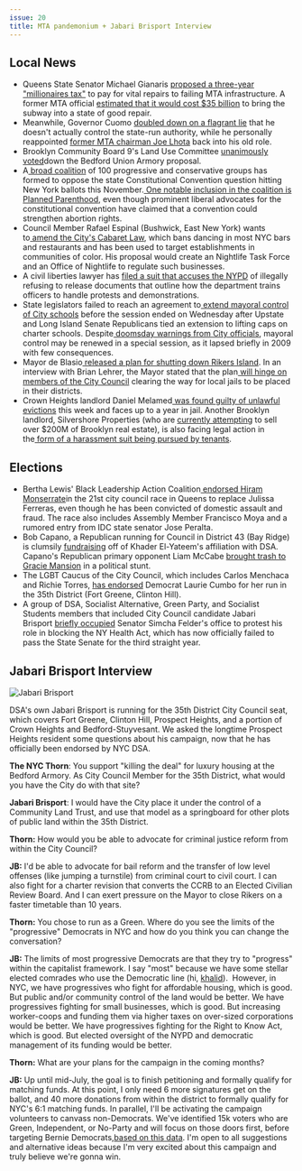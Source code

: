 ```yaml
---
issue: 20
title: MTA pandemonium + Jabari Brisport Interview
---
```


## Local News
* Queens State Senator Michael Gianaris [proposed a three-year "millionaires tax"](http://www.amny.com/transit/mta-millionaires-tax-could-fix-subways-queens-state-senator-says-1.13748360) to pay for vital repairs to failing MTA infrastructure. A former MTA official [estimated that it would cost $35 billion](https://commercialobserver.com/2017/06/at-co-infrastructure-event-former-mta-official-says-agency-needs-35b-to-fix-subway/) to bring the subway into a state of good repair.
* Meanwhile, Governor Cuomo [doubled down on a flagrant lie](http://gothamist.com/2017/06/23/cuomo_mta_kabuki_showtime.php) that he doesn't actually control the state-run authority, while he personally reappointed [former MTA chairman Joe Lhota](https://www.nytimes.com/2017/06/22/nyregion/joseph-lhota-mta.html) back into his old role.
* Brooklyn Community Board 9's Land Use Committee [unanimously voted](https://www.dnainfo.com/new-york/20170620/crown-heights/cb9-land-use-vote-bedford-union-armory)down the Bedford Union Armory proposal.
* A[ broad coalition](http://www.nystateofpolitics.com/2017/06/broad-coalition-forms-to-fight-con-con/) of 100 progressive and conservative groups has formed to oppose the state Constitutional Convention question hitting New York ballots this November.[ One notable inclusion in the coalition is Planned Parenthood](http://www.timesunion.com/local/article/Broad-coalition-forms-to-fight-constitutional-11229124.php), even though prominent liberal advocates for the constitutional convention have claimed that a convention could strengthen abortion rights.
* Council Member Rafael Espinal (Bushwick, East New York) wants to[ amend the City's Cabaret Law](http://www.kingscountypolitics.com/espinal-brings-citys-longtime-controversial-cabaret-laws-forefront/), which bans dancing in most NYC bars and restaurants and has been used to target establishments in communities of color. His proposal would create an Nightlife Task Force and an Office of Nightlife to regulate such businesses.
* A civil liberties lawyer has [filed a suit that accuses the NYPD](https://www.dnainfo.com/new-york/20170620/civic-center/nypd-protest-training-foil-lawsuit?utm_source=Manhattan&utm_campaign=5b134c556b-Mailchimp-NYC&utm_medium=email&utm_term=0_7456974fe2-5b134c556b-138159905) of illegally refusing to release documents that outline how the department trains officers to handle protests and demonstrations.
* State legislators failed to reach an agreement to[ extend mayoral control of City schools](http://www.newsday.com/news/region-state/albany-confronts-gridlock-on-mayoral-control-of-nyc-schools-1.13754244) before the session ended on Wednesday after Upstate and Long Island Senate Republicans tied an extension to lifting caps on charter schools. Despite[ doomsday warnings from City officials](http://www.nydailynews.com/news/politics/nyc-loses-1-6b-mayoral-control-schools-abandoned-article-1.3258239), mayoral control may be renewed in a special session, as it lapsed briefly in 2009 with few consequences.
* Mayor de Blasio[ released a plan for shutting down Rikers Island](http://www.politico.com/states/new-york/city-hall/story/2017/06/22/de-blasio-releases-a-rikers-shut-down-plan-still-hedging-on-jail-relocations-112986). In an interview with Brian Lehrer, the Mayor stated that the plan[ will hinge on members of the City Council](https://www.dnainfo.com/new-york/20170622/east-williamsburg/bill-de-blasio-mayor-rikers-island-close-jail-reform-bail-trail-speedy-criminal-justice) clearing the way for local jails to be placed in their districts.
* Crown Heights landlord Daniel Melamed[ was found guilty of unlawful evictions](https://www.dnainfo.com/new-york/20170622/crown-heights/unlawful-eviction-crown-heights-guilty-verdict-daniel-melamed) this week and faces up to a year in jail. Another Brooklyn landlord, Silvershore Properties (who are [currently attempting](https://therealdeal.com/2017/03/27/silvershore-looks-to-sell-half-of-its-nyc-real-estate-holdings/) to sell over $200M of Brooklyn real estate), is also facing legal action in the[ form of a harassment suit being pursued by tenants](https://www.dnainfo.com/new-york/20170613/greenpoint/silvershore-properties-landlord-tenant-mold-mice-rats-hpd-dob).

## Elections
* Bertha Lewis' Black Leadership Action Coalition[ endorsed Hiram Monserrate](http://gothamist.com/2017/06/22/hiram_monserrate.php)in the 21st city council race in Queens to replace Julissa Ferreras, even though he has been convicted of domestic assault and fraud. The race also includes Assembly Member Francisco Moya and a rumored entry from IDC state senator Jose Peralta.
* Bob Capano, a Republican running for Council in District 43 (Bay Ridge) is clumsily [fundraising](http://bobcapano.com/under-attack/) off of Khader El-Yateem's affiliation with DSA. Capano's Republican primary opponent Liam McCabe [brought trash to Gracie Mansion](http://www.kingscountypolitics.com/mccabe-brings-bay-ridge-garbage-gracie-mansion/) in a political stunt.
* The LGBT Caucus of the City Council, which includes Carlos Menchaca and Richie Torres, [has endorsed](http://www.brooklyneagle.com/articles/2017/6/23/cumbo-wins-support-lgbtq-council-colleagues) Democrat Laurie Cumbo for her run in the 35th District (Fort Greene, Clinton Hill).
* A group of DSA, Socialist Alternative, Green Party, and Socialist Students members that included City Council candidate Jabari Brisport [briefly occupied](https://www.facebook.com/SocialistNYC/videos/vb.151332011571244/1339973282707105/) Senator Simcha Felder's office to protest his role in blocking the NY Health Act, which has now officially failed to pass the State Senate for the third straight year.

## Jabari Brisport Interview

![Jabari Brisport](https://lh5.googleusercontent.com/9cCpw1t3u43ZaLjpQ3xRUoCJ0d606TE-yMhnV7npf0NmQjiA60CRC-oszDh89SlKN0lUrdESDNT1Lmi_1DiJk9JxniFcd8TQmVCApoyo3UKGCiKBGtK4VaKT3wnogB6qb7F4-mlp)

DSA's own Jabari Brisport is running for the 35th District City Council seat, which covers Fort Greene, Clinton Hill, Prospect Heights, and a portion of Crown Heights and Bedford-Stuyvesant. We asked the longtime Prospect Heights resident some questions about his campaign, now that he has officially been endorsed by NYC DSA.

**The NYC Thorn**: You support "killing the deal" for luxury housing at the Bedford Armory. As City Council Member for the 35th District, what would you have the City do with that site?

**Jabari Brisport**: I would have the City place it under the control of a Community Land Trust, and use that model as a springboard for other plots of public land within the 35th District.

**Thorn:** How would you be able to advocate for criminal justice reform from within the City Council?

**JB:** I'd be able to advocate for bail reform and the transfer of low level offenses (like jumping a turnstile) from criminal court to civil court. I can also fight for a charter revision that converts the CCRB to an Elected Civilian Review Board. And I can exert pressure on the Mayor to close Rikers on a faster timetable than 10 years.

**Thorn:** You chose to run as a Green. Where do you see the limits of the "progressive" Democrats in NYC and how do you think you can change the conversation?

**JB:** The limits of most progressive Democrats are that they try to "progress" within the capitalist framework. I say "most" because we have some stellar elected comrades who use the Democratic line (hi, [khalid](http://www.dsa-atlanta.org/khalid_kamau_wins_so_fulton_city_council_seat)).  However, in NYC, we have progressives who fight for affordable housing, which is good. But public and/or community control of the land would be better. We have progressives fighting for small businesses, which is good. But increasing worker-coops and funding them via higher taxes on over-sized corporations would be better. We have progressives fighting for the Right to Know Act, which is good. But elected oversight of the NYPD and democratic management of its funding would be better.

**Thorn:** What are your plans for the campaign in the coming months?

**JB:** Up until mid-July, the goal is to finish petitioning and formally qualify for matching funds. At this point, I only need 6 more signatures get on the ballot, and 40 more donations from within the district to formally qualify for NYC's 6:1 matching funds. In parallel, I'll be activating the campaign volunteers to canvass non-Democrats. We've identified 15k voters who are Green, Independent, or No-Party and will focus on those doors first, before targeting Bernie Democrats,[based on this data](https://www.nytimes.com/interactive/2016/04/19/us/elections/new-york-city-democratic-primary-results.html#14/40.6934/-73.9666). I'm open to all suggestions and alternative ideas because I'm very excited about this campaign and truly believe we're gonna win.
